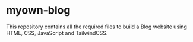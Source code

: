 # myown-blog
This repository contains all the required files to build a Blog website using HTML, CSS, JavaScript and TailwindCSS.
